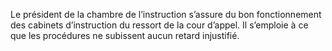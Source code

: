 Le président de la chambre de l’instruction s’assure du bon fonctionnement des cabinets d’instruction du ressort de la cour d’appel. Il s’emploie à ce que les procédures ne subissent aucun retard injustifié.